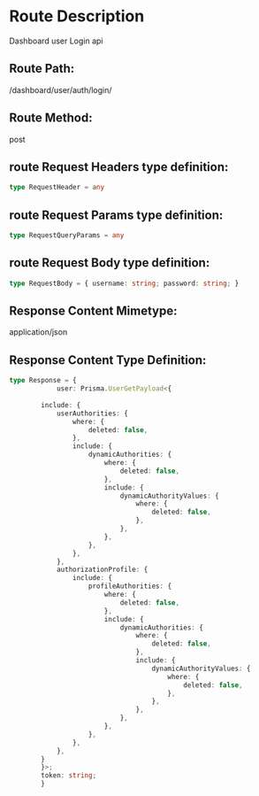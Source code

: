 <!-- --start-- /dashboard/user/auth/login/ -->

# Route Description 
Dashboard user Login api

## Route Path: 
/dashboard/user/auth/login/

## Route Method:
post




## route Request Headers type definition:
```ts
type RequestHeader = any
```

## route Request Params type definition:
```ts
type RequestQueryParams = any
```

## route Request Body type definition:
```ts
type RequestBody = { username: string; password: string; }
```

## Response Content Mimetype: 
application/json

## Response Content Type Definition: 
```ts
type Response = {
            user: Prisma.UserGetPayload<{
        
        include: {
            userAuthorities: {
                where: {
                    deleted: false,
                },
                include: {
                    dynamicAuthorities: {
                        where: {
                            deleted: false,
                        },
                        include: {
                            dynamicAuthorityValues: {
                                where: {
                                    deleted: false,
                                },
                            },
                        },
                    },
                },
            },
            authorizationProfile: {
                include: {
                    profileAuthorities: {
                        where: {
                            deleted: false,
                        },
                        include: {
                            dynamicAuthorities: {
                                where: {
                                    deleted: false,
                                },
                                include: {
                                    dynamicAuthorityValues: {
                                        where: {
                                            deleted: false,
                                        },
                                    },
                                },
                            },
                        },
                    },
                },
            },
        }
        }>;
        token: string;
        }
```



<!-- --end-- /dashboard/user/auth/login/ -->